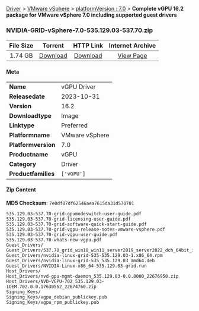 
[Driver](/README.md)  >  [VMware vSphere](/index/Driver/VMware_vSphere.md)  >  [platformVersion : 7.0](/index/Driver/VMware_vSphere/7.0.md)  >  **Complete vGPU 16.2 package for VMware vSphere 7.0 including supported guest drivers**


### NVIDIA-GRID-vSphere-7.0-535.129.03-537.70.zip

| **File Size** | **Torrent**  | **HTTP Link** | **Internet Archive** |
|:-------------:|:------------:|:-------------:|:--------------------:|
| 1.74 GB |  [Download](https://archive.org/download/nvgpu_NVIDIA-GRID-vSphere-7.0-535.129.03-537.70.zip/nvgpu_NVIDIA-GRID-vSphere-7.0-535.129.03-537.70.zip_archive.torrent)       | [Download](https://archive.org/compress/nvgpu_NVIDIA-GRID-vSphere-7.0-535.129.03-537.70.zip) | [View Page](https://archive.org/details/nvgpu_NVIDIA-GRID-vSphere-7.0-535.129.03-537.70.zip)       |

#### Meta

<table>
<tr><td><strong>Name</strong></td><td>vGPU Driver</td></tr>
<tr><td><strong>Releasedate</strong></td><td>2023-10-31</td></tr>
<tr><td><strong>Version</strong></td><td>16.2</td></tr>
<tr><td><strong>Downloadtype</strong></td><td>Image</td></tr>
<tr><td><strong>Linktype</strong></td><td>Preferred</td></tr>
<tr><td><strong>Platformname</strong></td><td>VMware vSphere</td></tr>
<tr><td><strong>Platformversion</strong></td><td>7.0</td></tr>
<tr><td><strong>Productname</strong></td><td>vGPU</td></tr>
<tr><td><strong>Category</strong></td><td>Driver</td></tr>
<tr><td><strong>Productfamilies</strong></td><td><code>['vGPU']</code></td></tr>
</table>

#### Zip Content

**MD5 Checksum**: `7e0df87df62546aea7615da31d570701`

```text
535.129.03-537.70-grid-gpumodeswitch-user-guide.pdf
535.129.03-537.70-grid-licensing-user-guide.pdf
535.129.03-537.70-grid-software-quick-start-guide.pdf
535.129.03-537.70-grid-vgpu-release-notes-vmware-vsphere.pdf
535.129.03-537.70-grid-vgpu-user-guide.pdf
535.129.03-537.70-whats-new-vgpu.pdf
Guest_Drivers/
Guest_Drivers/537.70_grid_win10_win11_server2019_server2022_dch_64bit_international.exe
Guest_Drivers/nvidia-linux-grid-535-535.129.03-1.x86_64.rpm
Guest_Drivers/nvidia-linux-grid-535_535.129.03_amd64.deb
Guest_Drivers/NVIDIA-Linux-x86_64-535.129.03-grid.run
Host_Drivers/
Host_Drivers/nvd-gpu-mgmt-daemon_535.129.03-0.0.0000_22676950.zip
Host_Drivers/NVD-VGPU-702_535.129.03-1OEM.702.0.0.17630552_22674760.zip
Signing_Keys/
Signing_Keys/vgpu_debian_publickey.pub
Signing_Keys/vgpu_rpm_publickey.pub
```